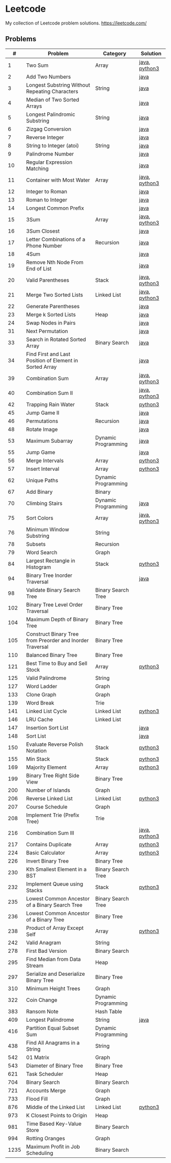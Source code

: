 # Leetcode
My collection of Leetcode problem solutions.
https://leetcode.com/

## Problems
| #    | Problem                                                   | Category            | Solution                                                                                                                                                                                                          |
|------|-----------------------------------------------------------|---------------------|-------------------------------------------------------------------------------------------------------------------------------------------------------------------------------------------------------------------|
| 1    | Two Sum                                                   | Array               | [java](https://github.com/jrandj/leetcode/blob/master/java/src/main/java/leetcode/TwoSum.java), [python3](https://github.com/jrandj/leetcode/blob/master/python/src/two_sum.py)                                   |
| 2    | Add Two Numbers                                           |                     | [java](https://github.com/jrandj/leetcode/blob/master/java/src/main/java/leetcode/AddTwoNumbers.java)                                                                                                             |
| 3    | Longest Substring Without Repeating Characters            | String              | [java](https://github.com/jrandj/leetcode/blob/master/java/src/main/java/leetcode/LengthOfLongestSubstring.java)                                                                                                  |
| 4    | Median of Two Sorted Arrays                               |                     | [java](https://github.com/jrandj/leetcode/blob/master/java/src/main/java/leetcode/MedianOfTwoSortedArrays.java)                                                                                                   |
| 5    | Longest Palindromic Substring                             | String              | [java](https://github.com/jrandj/leetcode/blob/master/java/src/main/java/leetcode/LongestPalindrome.java)                                                                                                         |
| 6    | Zizgag Conversion                                         |                     | [java](https://github.com/jrandj/leetcode/blob/master/java/src/main/java/leetcode/ZigZagConversion.java)                                                                                                          |
| 7    | Reverse Integer                                           |                     | [java](https://github.com/jrandj/leetcode/blob/master/java/src/main/java/leetcode/ReverseInteger.java)                                                                                                            |
| 8    | String to Integer (atoi)                                  | String              | [java](https://github.com/jrandj/leetcode/blob/master/java/src/main/java/leetcode/StringToInteger.java)                                                                                                           |
| 9    | Palindrome Number                                         |                     | [java](https://github.com/jrandj/leetcode/blob/master/java/src/main/java/leetcode/PalindromeNumber.java)                                                                                                          |
| 10   | Regular Expression Matching                               |                     | [java](https://github.com/jrandj/leetcode/blob/master/java/src/main/java/leetcode/RegularExpressionMatching.java)                                                                                                 |
| 11   | Container with Most Water                                 | Array               | [java](https://github.com/jrandj/leetcode/blob/master/java/src/main/java/leetcode/ContainerWithMostWater.java), [python3](https://github.com/jrandj/leetcode/blob/master/python/src/container_with_most_water.py) |
| 12   | Integer to Roman                                          |                     | [java](https://github.com/jrandj/leetcode/blob/master/java/src/main/java/leetcode/IntegerToRoman.java)                                                                                                            |
| 13   | Roman to Integer                                          |                     | [java](https://github.com/jrandj/leetcode/blob/master/java/src/main/java/leetcode/RomanToInteger.java)                                                                                                            |
| 14   | Longest Common Prefix                                     |                     | [java](https://github.com/jrandj/leetcode/blob/master/java/src/main/java/leetcode/LongestCommonPrefix.java)                                                                                                       |
| 15   | 3Sum                                                      | Array               | [java](https://github.com/jrandj/leetcode/blob/master/java/src/main/java/leetcode/ThreeSum.java), [python3](https://github.com/jrandj/leetcode/blob/master/python/src/three_sum.py)                               |
| 16   | 3Sum Closest                                              |                     | [java](https://github.com/jrandj/leetcode/blob/master/java/src/main/java/leetcode/ThreeSumClosest.java)                                                                                                           |
| 17   | Letter Combinations of a Phone Number                     | Recursion           | [java](https://github.com/jrandj/leetcode/blob/master/java/src/main/java/leetcode/LetterCombinationsofaPhoneNumber.java)                                                                                          |
| 18   | 4Sum                                                      |                     | [java](https://github.com/jrandj/leetcode/blob/master/java/src/main/java/leetcode/FourSum.java)                                                                                                                   |
| 19   | Remove Nth Node From End of List                          |                     | [java](https://github.com/jrandj/leetcode/blob/master/java/src/main/java/leetcode/RemoveNthNodeFromEndofList.java)                                                                                                |
| 20   | Valid Parentheses                                         | Stack               | [java](https://github.com/jrandj/leetcode/blob/master/java/src/main/java/leetcode/ValidParentheses.java), [python3](https://github.com/jrandj/leetcode/blob/master/python/src/valid_parentheses.py)               |
| 21   | Merge Two Sorted Lists                                    | Linked List         | [java](https://github.com/jrandj/leetcode/blob/master/java/src/main/java/leetcode/MergeTwoSortedLists.java), [python3](https://github.com/jrandj/leetcode/blob/master/python/src/merge_two_sorted_lists.py)       |
| 22   | Generate Parentheses                                      |                     | [java](https://github.com/jrandj/leetcode/blob/master/java/src/main/java/leetcode/GenerateParentheses.java)                                                                                                       |
| 23   | Merge k Sorted Lists                                      | Heap                | [java](https://github.com/jrandj/leetcode/blob/master/java/src/main/java/leetcode/MergeKSortedLists.java)                                                                                                         |
| 24   | Swap Nodes in Pairs                                       |                     | [java](https://github.com/jrandj/leetcode/blob/master/java/src/main/java/leetcode/SwapNodesInPairs.java)                                                                                                          |
| 31   | Next Permutation                                          |                     | [java](https://github.com/jrandj/leetcode/blob/master/java/src/main/java/leetcode/NextPermutation.java)                                                                                                           |
| 33   | Search in Rotated Sorted Array                            | Binary Search       | [java](https://github.com/jrandj/leetcode/blob/master/java/src/main/java/leetcode/SearchInRotatedSortedArray.java)                                                                                                |
| 34   | Find First and Last Position of Element in Sorted Array   |                     | [java](https://github.com/jrandj/leetcode/blob/master/java/src/main/java/leetcode/FindFirstAndLastPositionOfElementInSortedArrray.java)                                                                           |
| 39   | Combination Sum                                           | Array               | [java](https://github.com/jrandj/leetcode/blob/master/java/src/main/java/leetcode/CombinationSum.java), [python3](https://github.com/jrandj/leetcode/blob/master/python/src/combination_sum.py)                   |
| 40   | Combination Sum II                                        |                     | [java](https://github.com/jrandj/leetcode/blob/master/java/src/main/java/leetcode/CombinationSum2.java), [python3](https://github.com/jrandj/leetcode/blob/master/python/src/combination_sum_2.py)                |
| 42   | Trapping Rain Water                                       | Stack               | [python3](https://github.com/jrandj/leetcode/blob/master/python/src/trapping_rain_water.py)                                                                                                                       |
| 45   | Jump Game II                                              |                     | [java](https://github.com/jrandj/leetcode/blob/master/java/src/main/java/leetcode/JumpGame2.java)                                                                                                                 |
| 46   | Permutations                                              | Recursion           | [java](https://github.com/jrandj/leetcode/blob/master/java/src/main/java/leetcode/Permutations.java)                                                                                                              |
| 48   | Rotate Image                                              |                     | [java](https://github.com/jrandj/leetcode/blob/master/java/src/main/java/leetcode/RotateImage.java)                                                                                                               |
| 53   | Maximum Subarray                                          | Dynamic Programming | [java](https://github.com/jrandj/leetcode/blob/master/java/src/main/java/leetcode/MaximumSubarray.java)                                                                                                           |
| 55   | Jump Game                                                 |                     | [java](https://github.com/jrandj/leetcode/blob/master/java/src/main/java/leetcode/JumpGame.java)                                                                                                                  |
| 56   | Merge Intervals                                           | Array               | [python3](https://github.com/jrandj/leetcode/blob/master/python/src/merge_intervals.py)                                                                                                                           |
| 57   | Insert Interval                                           | Array               | [python3](https://github.com/jrandj/leetcode/blob/master/python/src/insert_interval.py)                                                                                                                           |
| 62   | Unique Paths                                              | Dynamic Programming |                                                                                                                                                                                                                   |
| 67   | Add Binary                                                | Binary              |                                                                                                                                                                                                                   |
| 70   | Climbing Stairs                                           | Dynamic Programming | [java](https://github.com/jrandj/leetcode/blob/master/java/src/main/java/leetcode/ClimbingStairs.java)                                                                                                            |
| 75   | Sort Colors                                               | Array               | [java](https://github.com/jrandj/leetcode/blob/master/java/src/main/java/leetcode/SortColors.java), [python3](https://github.com/jrandj/leetcode/blob/master/python/src/sort_colors.py)                           |
| 76   | Minimum Window Substring                                  | String              |                                                                                                                                                                                                                   |
| 78   | Subsets                                                   | Recursion           |                                                                                                                                                                                                                   |
| 79   | Word Search                                               | Graph               |                                                                                                                                                                                                                   |
| 84   | Largest Rectangle in Histogram                            | Stack               | [python3](https://github.com/jrandj/leetcode/blob/master/python/src/largest_rectangle_in_histogram.py)                                                                                                            |
| 94   | Binary Tree Inorder Traversal                             |                     | [java](https://github.com/jrandj/leetcode/blob/master/java/src/main/java/leetcode/BinaryTreeInorderTraversal.java)                                                                                                |
| 98   | Validate Binary Search Tree                               | Binary Search Tree  |                                                                                                                                                                                                                   |
| 102  | Binary Tree Level Order Traversal                         | Binary Tree         |                                                                                                                                                                                                                   |
| 104  | Maximum Depth of Binary Tree                              | Binary Tree         |                                                                                                                                                                                                                   |
| 105  | Construct Binary Tree from Preorder and Inorder Traversal | Binary Tree         |                                                                                                                                                                                                                   |
| 110  | Balanced Binary Tree                                      | Binary Tree         |                                                                                                                                                                                                                   |
| 121  | Best Time to Buy and Sell Stock                           | Array               | [python3](https://github.com/jrandj/leetcode/blob/master/python/src/best_time_to_buy_and_sell_stock.py)                                                                                                           |
| 125  | Valid Palindrome                                          | String              |                                                                                                                                                                                                                   |
| 127  | Word Ladder                                               | Graph               |                                                                                                                                                                                                                   |
| 133  | Clone Graph                                               | Graph               |                                                                                                                                                                                                                   |
| 139  | Word Break                                                | Trie                |                                                                                                                                                                                                                   |
| 141  | Linked List Cycle                                         | Linked List         | [python3](https://github.com/jrandj/leetcode/blob/master/python/src/linked_list_cycle.py)                                                                                                                         |
| 146  | LRU Cache                                                 | Linked List         |                                                                                                                                                                                                                   |
| 147  | Insertion Sort List                                       |                     | [java](https://github.com/jrandj/leetcode/blob/master/java/src/main/java/leetcode/InsertionSortList.java)                                                                                                         |
| 148  | Sort List                                                 |                     | [java](https://github.com/jrandj/leetcode/blob/master/java/src/main/java/leetcode/SortList.java)                                                                                                                  |
| 150  | Evaluate Reverse Polish Notation                          | Stack               | [python3](https://github.com/jrandj/leetcode/blob/master/python/src/evaluate_reverse_polish_notation.py)                                                                                                          |
| 155  | Min Stack                                                 | Stack               | [python3](https://github.com/jrandj/leetcode/blob/master/python/src/min_stack.py)                                                                                                                                 |
| 169  | Majority Element                                          | Array               | [python3](https://github.com/jrandj/leetcode/blob/master/python/src/majority_element.py)                                                                                                                          |
| 199  | Binary Tree Right Side View                               | Binary Tree         |                                                                                                                                                                                                                   |
| 200  | Number of Islands                                         | Graph               |                                                                                                                                                                                                                   |
| 206  | Reverse Linked List                                       | Linked List         | [python3](https://github.com/jrandj/leetcode/blob/master/python/src/reverse_linked_list.py)                                                                                                                       |
| 207  | Course Schedule                                           | Graph               |                                                                                                                                                                                                                   |
| 208  | Implement Trie (Prefix Tree)                              | Trie                |                                                                                                                                                                                                                   |
| 216  | Combination Sum III                                       |                     | [java](https://github.com/jrandj/leetcode/blob/master/java/src/main/java/leetcode/CombinationSum3.java), [python3](https://github.com/jrandj/leetcode/blob/master/python/src/combination_sum_3.py)                |
| 217  | Contains Duplicate                                        | Array               | [python3](https://github.com/jrandj/leetcode/blob/master/python/src/contains_duplicate.py)                                                                                                                        |
| 224  | Basic Calculator                                          | Array               | [python3](https://github.com/jrandj/leetcode/blob/master/python/src/basic_calculator.py)                                                                                                                          |
| 226  | Invert Binary Tree                                        | Binary Tree         |                                                                                                                                                                                                                   |
| 230  | Kth Smallest Element in a BST                             | Binary Search Tree  |                                                                                                                                                                                                                   |
| 232  | Implement Queue using Stacks                              | Stack               | [python3](https://github.com/jrandj/leetcode/blob/master/python/src/implement_queue_using_stacks.py)                                                                                                              |
| 235  | Lowest Common Ancestor of a Binary Search Tree            | Binary Search Tree  |                                                                                                                                                                                                                   |
| 236  | Lowest Common Ancestor of a Binary Tree                   | Binary Tree         |                                                                                                                                                                                                                   |
| 238  | Product of Array Except Self                              | Array               | [python3](https://github.com/jrandj/leetcode/blob/master/python/src/product_of_array_except_self.py)                                                                                                              |
| 242  | Valid Anagram                                             | String              |                                                                                                                                                                                                                   |
| 278  | First Bad Version                                         | Binary Search       |                                                                                                                                                                                                                   |
| 295  | Find Median from Data Stream                              | Heap                |                                                                                                                                                                                                                   |
| 297  | Serialize and Deserialize Binary Tree                     | Binary Tree         |                                                                                                                                                                                                                   |
| 310  | Minimum Height Trees                                      | Graph               |                                                                                                                                                                                                                   |
| 322  | Coin Change                                               | Dynamic Programming |                                                                                                                                                                                                                   |
| 383  | Ransom Note                                               | Hash Table          |                                                                                                                                                                                                                   |
| 409  | Longest Palindrome                                        | String              | [java](https://github.com/jrandj/leetcode/blob/master/java/src/main/java/leetcode/LongestPalindrome.java)                                                                                                         |
| 416  | Partition Equal Subset Sum                                | Dynamic Programming |                                                                                                                                                                                                                   |
| 438  | Find All Anagrams in a String                             | String              |                                                                                                                                                                                                                   |
| 542  | 01 Matrix                                                 | Graph               |                                                                                                                                                                                                                   |
| 543  | Diameter of Binary Tree                                   | Binary Tree         |                                                                                                                                                                                                                   |
| 621  | Task Scheduler                                            | Heap                |                                                                                                                                                                                                                   |
| 704  | Binary Search                                             | Binary Search       |                                                                                                                                                                                                                   |
| 721  | Accounts Merge                                            | Graph               |                                                                                                                                                                                                                   |
| 733  | Flood Fill                                                | Graph               |                                                                                                                                                                                                                   |
| 876  | Middle of the Linked List                                 | Linked List         | [python3](https://github.com/jrandj/leetcode/blob/master/python/src/middle_of_the_linked_list.py)                                                                                                                 |
| 973  | K Closest Points to Origin                                | Heap                |                                                                                                                                                                                                                   |
| 981  | Time Based Key-Value Store                                | Binary Search       |                                                                                                                                                                                                                   |
| 994  | Rotting Oranges                                           | Graph               |                                                                                                                                                                                                                   |
| 1235 | Maximum Profit in Job Scheduling                          | Binary Search       |                                                                                                                                                                                                                   |
